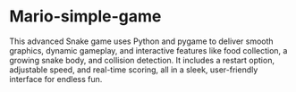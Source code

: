 # Mario-simple-game
This advanced Snake game uses Python and pygame to deliver smooth graphics, dynamic gameplay, and interactive features like food collection, a growing snake body, and collision detection. It includes a restart option, adjustable speed, and real-time scoring, all in a sleek, user-friendly interface for endless fun.
